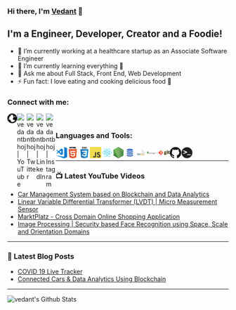### Hi there, I'm [Vedant][website] 👋

## I'm a Engineer, Developer, Creator and a Foodie!
- 🔭 I’m currently working at a healthcare startup as an Associate Software Engineer
- 🌱 I’m currently learning everything 🤣
- 💬 Ask me about Full Stack, Front End, Web Development
- ⚡ Fun fact: I love eating and cooking delicious food 🍜

### Connect with me:

[<img align="left" alt="vedantbhoj.com" width="22px" src="https://raw.githubusercontent.com/iconic/open-iconic/master/svg/globe.svg" />][website]
[<img align="left" alt="vedantbhoj | YouTube" width="22px" src="https://cdn.jsdelivr.net/npm/simple-icons@v3/icons/youtube.svg" />][youtube]
[<img align="left" alt="vedantbhoj | Twitter" width="22px" src="https://cdn.jsdelivr.net/npm/simple-icons@v3/icons/twitter.svg" />][twitter]
[<img align="left" alt="vedantbhoj | LinkedIn" width="22px" src="https://cdn.jsdelivr.net/npm/simple-icons@v3/icons/linkedin.svg" />][linkedin]
[<img align="left" alt="vedantbhoj | Instagram" width="22px" src="https://cdn.jsdelivr.net/npm/simple-icons@v3/icons/instagram.svg" />][instagram]

<br/>

### Languages and Tools:

<img align="left" alt="Visual Studio Code" width="26px" src="https://raw.githubusercontent.com/github/explore/80688e429a7d4ef2fca1e82350fe8e3517d3494d/topics/visual-studio-code/visual-studio-code.png" />
<img align="left" alt="HTML5" width="26px" src="https://raw.githubusercontent.com/github/explore/80688e429a7d4ef2fca1e82350fe8e3517d3494d/topics/html/html.png" />
<img align="left" alt="CSS3" width="26px" src="https://raw.githubusercontent.com/github/explore/80688e429a7d4ef2fca1e82350fe8e3517d3494d/topics/css/css.png" />
<img align="left" alt="JavaScript" width="26px" src="https://raw.githubusercontent.com/github/explore/80688e429a7d4ef2fca1e82350fe8e3517d3494d/topics/javascript/javascript.png" />
<img align="left" alt="React" width="26px" src="https://raw.githubusercontent.com/github/explore/80688e429a7d4ef2fca1e82350fe8e3517d3494d/topics/react/react.png" />
<img align="left" alt="Node.js" width="26px" src="https://raw.githubusercontent.com/github/explore/80688e429a7d4ef2fca1e82350fe8e3517d3494d/topics/nodejs/nodejs.png" />
<img align="left" alt="SQL" width="26px" src="https://raw.githubusercontent.com/github/explore/80688e429a7d4ef2fca1e82350fe8e3517d3494d/topics/sql/sql.png" />
<img align="left" alt="MySQL" width="26px" src="https://raw.githubusercontent.com/github/explore/80688e429a7d4ef2fca1e82350fe8e3517d3494d/topics/mysql/mysql.png" />
<img align="left" alt="MongoDB" width="26px" src="https://raw.githubusercontent.com/github/explore/80688e429a7d4ef2fca1e82350fe8e3517d3494d/topics/mongodb/mongodb.png" />
<img align="left" alt="Git" width="26px" src="https://raw.githubusercontent.com/github/explore/80688e429a7d4ef2fca1e82350fe8e3517d3494d/topics/git/git.png" />
<img align="left" alt="GitHub" width="26px" src="https://raw.githubusercontent.com/github/explore/78df643247d429f6cc873026c0622819ad797942/topics/github/github.png" />
<img align="left" alt="HTML5" width="26px" src="https://raw.githubusercontent.com/github/explore/80688e429a7d4ef2fca1e82350fe8e3517d3494d/topics/terminal/terminal.png" />

<br />

---

### 📺 Latest YouTube Videos
<!-- YOUTUBE:START -->
- [Car Management System based on Blockchain and Data Analytics](https://www.youtube.com/watch?v=EmloBPuF9ss)
- [Linear Variable Differential Transformer (LVDT) | Micro Measurement Sensor](https://www.youtube.com/watch?v=okFGslv-gCQ)
- [MarktPlatz - Cross Domain Online Shopping Application](https://www.youtube.com/watch?v=dT2U4Y_pgFk)
- [Image Processing | Security based Face Recognition using Space, Scale and Orientation Domains](https://www.youtube.com/watch?v=ijZ7sdxD0Xo)
<!-- YOUTUBE:END -->

---

### 📕 Latest Blog Posts
<!-- BLOG-POST-LIST:START -->
- [COVID 19 Live Tracker](https://vedantbhoj.com/blogs/2020/05/04/covid-19-live-tracker/)
- [Connected Cars & Data Analytics Using Blockchain](https://vedantbhoj.com/blogs/2019/08/28/connected-cars-data-analytics-using-blockchain/)
<!-- BLOG-POST-LIST:END -->

---

<img align="left" alt="vedant's Github Stats" src="https://github-readme-stats.codestackr.vercel.app/api?username=vedantbhoj&show_icons=true&hide_border=true" />

[website]: https://vedantbhoj.com
[twitter]: https://twitter.com/28_vedant
[youtube]: https://www.youtube.com/channel/UCcHcNTnEa-y-IeXqT5q8JrA
[instagram]: https://www.instagram.com/vedant.bhoj
[linkedin]: https://www.linkedin.com/in/vedantbhoj/
[linktree]: https://linktr.ee/vedant_bhoj
